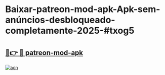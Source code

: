 # Baixar-patreon-mod-apk-Apk-sem-anúncios-desbloqueado-completamente-2025-#txog5

# <h2><a href="https://ainizakaria.my?title=patreon-mod-apk&ref=24M">🔗👉 🔴 patreon-mod-apk</a></h2>

[![acn](https://github.com/user-attachments/assets/0f9c940e-d8b0-45ae-aac7-cd30a18b3e1c)](https://ainizakaria.my?title=patreon-mod-apk&ref=24M)

